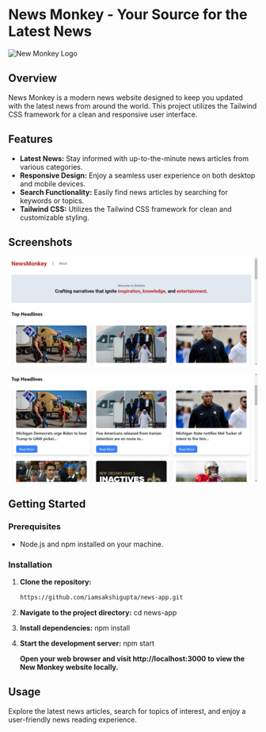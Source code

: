 # News Monkey - Your Source for the Latest News
![New Monkey Logo](https://cdn-icons-png.flaticon.com/128/5061/5061201.png)

## Overview

News Monkey is a modern news website designed to keep you updated with the latest news from around the world. This project utilizes the Tailwind CSS framework for a clean and responsive user interface.

## Features

- **Latest News:** Stay informed with up-to-the-minute news articles from various categories.
- **Responsive Design:** Enjoy a seamless user experience on both desktop and mobile devices.
- **Search Functionality:** Easily find news articles by searching for keywords or topics.
- **Tailwind CSS:** Utilizes the Tailwind CSS framework for clean and customizable styling.

## Screenshots

![Homepage](https://github.com/iamsakshigupta/news-app/blob/master/Homepage.png)

![Article Page](https://github.com/iamsakshigupta/news-app/blob/master/ArticlePage.png)


## Getting Started

### Prerequisites

- Node.js and npm installed on your machine.

### Installation

1. **Clone the repository:**

   ```bash
   https://github.com/iamsakshigupta/news-app.git

2. **Navigate to the project directory:**
  cd news-app

3. **Install dependencies:**
  npm install

4. **Start the development server:**
   npm start
   
   **Open your web browser and visit http://localhost:3000 to view the New Monkey website locally.**

## Usage
Explore the latest news articles, search for topics of interest, and enjoy a user-friendly news reading experience.
